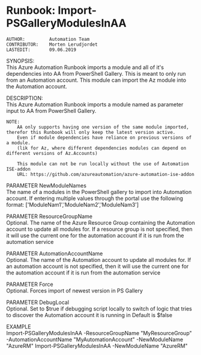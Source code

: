 # Runbook: Import-PSGalleryModulesInAA
    AUTHOR:         Automation Team
    CONTRIBUTOR:    Morten Lerudjordet
    LASTEDIT:       09.06.2019

SYNOPSIS:  
    This Azure Automation Runbook imports a module and all of it's dependencies into AA from PowerShell Gallery.
    This is meant to only run from an Automation account. This module can import the Az module into the Automation account.

DESCRIPTION:  
    This Azure Automation Runbook imports a module named as parameter input to AA from PowerShell Gallery.

    NOTE:
        AA only supports having one version of the same module imported, therefor this Runbook will only keep the latest version active.
        Even if module dependencies have reliance on previous versions of a module.
        (lik for Az, where different dependencies modules can depend on different versions of Az.Accounts)

        This module can not be run locally without the use of Automation ISE-addon
        URL: https://github.com/azureautomation/azure-automation-ise-addon

PARAMETER NewModuleNames  
    The name of a modules in the PowerShell gallery to import into Automation account.
    If entering multiple values through the portal use the following format:
        ['ModuleNam1','ModuleNam2','ModuleNam3']

PARAMETER ResourceGroupName  
    Optional. The name of the Azure Resource Group containing the Automation account to update all modules for.
    If a resource group is not specified, then it will use the current one for the automation account
    if it is run from the automation service

PARAMETER AutomationAccountName  
    Optional. The name of the Automation account to update all modules for.
    If an automation account is not specified, then it will use the current one for the automation account
    if it is run from the automation service

PARAMETER Force  
    Optional. Forces import of newest version in PS Gallery

PARAMETER DebugLocal  
    Optional. Set to $true if debugging script locally to switch of logic that tries to discover the Automation account it is running in
    Default is $false

EXAMPLE  
    Import-PSGalleryModulesInAA -ResourceGroupName "MyResourceGroup" -AutomationAccountName "MyAutomationAccount" -NewModuleName "AzureRM"
    Import-PSGalleryModulesInAA -NewModuleName "AzureRM"
